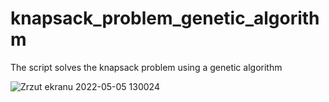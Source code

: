 # knapsack_problem_genetic_algorithm
The script solves the knapsack problem using a genetic algorithm

![Zrzut ekranu 2022-05-05 130024](https://user-images.githubusercontent.com/22982835/166910270-5f5a7048-4094-4243-81a0-4413994f0786.png)
